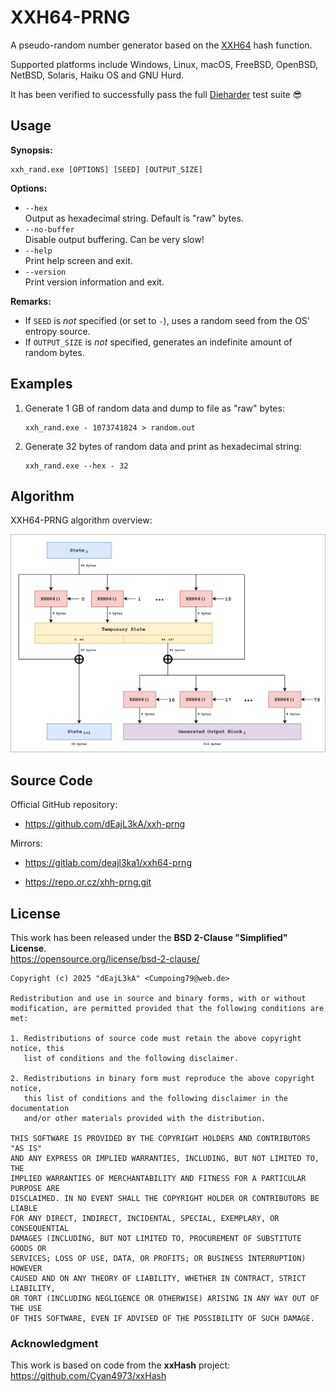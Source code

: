 # XXH64-PRNG

A pseudo-random number generator based on the [XXH64](https://xxhash.com/) hash function.

Supported platforms include Windows, Linux, macOS, FreeBSD, OpenBSD, NetBSD, Solaris, Haiku OS and GNU Hurd.

It has been verified to successfully pass the full [Dieharder](https://webhome.phy.duke.edu/~rgb/General/dieharder.php) test suite &#128526;

## Usage

**Synopsis:**

```
xxh_rand.exe [OPTIONS] [SEED] [OUTPUT_SIZE]
```

**Options:**

* `--hex`  
  Output as hexadecimal string. Default is "raw" bytes.
* `--no-buffer`  
  Disable output buffering. Can be very slow!
* `--help`  
  Print help screen and exit.
* `--version`  
  Print version information and exit.

**Remarks:**

* If `SEED` is *not* specified (or set to `-`), uses a random seed from the OS' entropy source.
* If `OUTPUT_SIZE` is *not* specified, generates an indefinite amount of random bytes.

## Examples

1. Generate 1 GB of random data and dump to file as "raw" bytes:
   ```
   xxh_rand.exe - 1073741824 > random.out
   ```

2. Generate 32 bytes of random data and print as hexadecimal string:
   ```
   xxh_rand.exe --hex - 32
   ```

## Algorithm

XXH64-PRNG algorithm overview:

![](etc/images/xxh64-prng-r3.svg)

## Source Code

Official GitHub repository:

* <https://github.com/dEajL3kA/xxh-prng>

Mirrors:

* <https://gitlab.com/deajl3ka1/xxh64-prng>

* <https://repo.or.cz/xhh-prng.git>

## License

This work has been released under the **BSD 2-Clause "Simplified" License**.  
<https://opensource.org/license/bsd-2-clause/>

```
Copyright (c) 2025 "dEajL3kA" <Cumpoing79@web.de>

Redistribution and use in source and binary forms, with or without
modification, are permitted provided that the following conditions are met:

1. Redistributions of source code must retain the above copyright notice, this
   list of conditions and the following disclaimer.

2. Redistributions in binary form must reproduce the above copyright notice,
   this list of conditions and the following disclaimer in the documentation
   and/or other materials provided with the distribution.

THIS SOFTWARE IS PROVIDED BY THE COPYRIGHT HOLDERS AND CONTRIBUTORS "AS IS"
AND ANY EXPRESS OR IMPLIED WARRANTIES, INCLUDING, BUT NOT LIMITED TO, THE
IMPLIED WARRANTIES OF MERCHANTABILITY AND FITNESS FOR A PARTICULAR PURPOSE ARE
DISCLAIMED. IN NO EVENT SHALL THE COPYRIGHT HOLDER OR CONTRIBUTORS BE LIABLE
FOR ANY DIRECT, INDIRECT, INCIDENTAL, SPECIAL, EXEMPLARY, OR CONSEQUENTIAL
DAMAGES (INCLUDING, BUT NOT LIMITED TO, PROCUREMENT OF SUBSTITUTE GOODS OR
SERVICES; LOSS OF USE, DATA, OR PROFITS; OR BUSINESS INTERRUPTION) HOWEVER
CAUSED AND ON ANY THEORY OF LIABILITY, WHETHER IN CONTRACT, STRICT LIABILITY,
OR TORT (INCLUDING NEGLIGENCE OR OTHERWISE) ARISING IN ANY WAY OUT OF THE USE
OF THIS SOFTWARE, EVEN IF ADVISED OF THE POSSIBILITY OF SUCH DAMAGE.
```

### Acknowledgment

This work is based on code from the **xxHash** project:  
<https://github.com/Cyan4973/xxHash>

